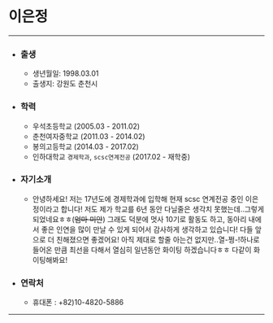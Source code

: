 # 이은정

***

+ ### __출생__
  + 생년월일: 1998.03.01
  + 출생지: 강원도 춘천시 


+ ### __학력__
  + 우석초등학교 (2005.03 - 2011.02)
  + 춘천여자중학교 (2011.03 - 2014.02)
  + 봉의고등학교 (2014.03 - 2017.02)
  + 인하대학교 `경제학과`, `scsc연계전공` (2017.02 - 재학중)


+ ### __자기소개__
  + 안녕하세요! 저는 17년도에 경제학과에 입학해 현재 scsc 연계전공 중인 이은정이라고 합니다! 저도 제가 학교를 6년 동안 다닐줄은 생각치 못했는데..그렇게 되었네요ㅎㅎ(~~엄마 미안~~) 그래도 덕분에 멋사 10기로 활동도 하고, 동아리 내에서 좋은 인연을 많이 만날 수 있게 되어서 감사하게 생각하고 있습니다! 다들 앞으로 더 친해졌으면 좋겠어요! 아직 제대로 할줄 아는건 없지만..열-쩡-!하나로 들어온 만큼 최선을 다해서 열심히 일년동안 화이팅 하겠습니다ㅎㅎ 다같이 화이팅해봐요!
 > 
 

+ ### __연락처__
  + 휴대폰 : +82)10-4820-5886
***
  
